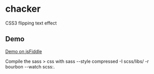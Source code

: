 chacker
=======

CSS3 flipping text effect

## Demo
[Demo on jsFiddle]()

Compile the sass > css with
sass --style compressed -I scss/libs/ -r bourbon --watch scss:.
